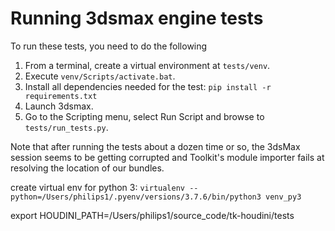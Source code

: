 
# Running 3dsmax engine tests

To run these tests, you need to do the following

1. From a terminal, create a virtual environment at `tests/venv`.
2. Execute `venv/Scripts/activate.bat`.
3. Install all dependencies needed for the test: `pip install -r requirements.txt`
4. Launch 3dsmax.
5. Go to the Scripting menu, select Run Script and browse to `tests/run_tests.py`.

Note that after running the tests about a dozen time or so, the 3dsMax session seems to be getting corrupted and Toolkit's module importer fails at resolving the location of our bundles.


create virtual env for python 3: `virtualenv --python=/Users/philips1/.pyenv/versions/3.7.6/bin/python3 venv_py3`


export HOUDINI_PATH=/Users/philips1/source_code/tk-houdini/tests
